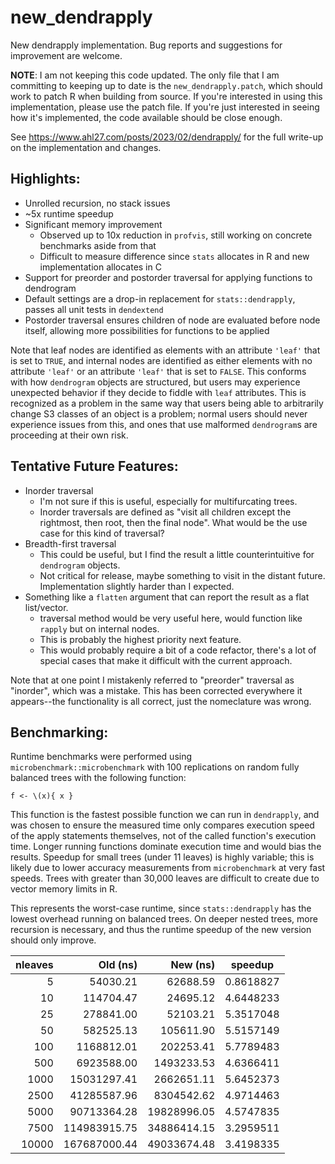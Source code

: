 # new_dendrapply

New dendrapply implementation. Bug reports and suggestions for improvement are welcome.

**NOTE**: I am not keeping this code updated. The only file that I am committing to keeping up to date is the `new_dendrapply.patch`, which should work to patch R when building from source. If you're interested in using this implementation, please use the patch file. If you're just interested in seeing how it's implemented, the code available should be close enough.

See https://www.ahl27.com/posts/2023/02/dendrapply/ for the full write-up on the implementation and changes.

## Highlights:
- Unrolled recursion, no stack issues
- ~5x runtime speedup
- Significant memory improvement 
  - Observed up to 10x reduction in `profvis`, still working on concrete benchmarks aside from that
  - Difficult to measure difference since `stats` allocates in R and new implementation allocates in C
- Support for preorder and postorder traversal for applying functions to dendrogram
- Default settings are a drop-in replacement for `stats::dendrapply`, passes all unit tests in `dendextend`
- Postorder traversal ensures children of node are evaluated before node itself, allowing more possibilities for functions to be applied

Note that leaf nodes are identified as elements with an attribute `'leaf'` that is set to `TRUE`, and internal nodes are identified as either elements with no attribute `'leaf'` or an attribute `'leaf'` that is set to `FALSE`. This conforms with how `dendrogram` objects are structured, but users may experience unexpected behavior if they decide to fiddle with `leaf` attributes. This is recognized as a problem in the same way that users being able to arbitrarily change S3 classes of an object is a problem; normal users should never experience issues from this, and ones that use malformed `dendrogram`s are proceeding at their own risk.

## Tentative Future Features:
- Inorder traversal
  - I'm not sure if this is useful, especially for multifurcating trees.
  - Inorder traversals are defined as "visit all children except the rightmost, then root, then the final node". What would be the use case for this kind of traversal?
- Breadth-first traversal
  - This could be useful, but I find the result a little counterintuitive for `dendrogram` objects. 
  - Not critical for release, maybe something to visit in the distant future. Implementation slightly harder than I expected.
- Something like a `flatten` argument that can report the result as a flat list/vector.
  - traversal method would be very useful here, would function like `rapply` but on internal nodes.
  - This is probably the highest priority next feature.
  - This would probably require a bit of a code refactor, there's a lot of special cases that make it difficult with the current approach.

Note that at one point I mistakenly referred to "preorder" traversal as "inorder", which was a mistake. This has been corrected everywhere it appears--the functionality is all correct, just the nomeclature was wrong.

## Benchmarking:

Runtime benchmarks were performed using `microbenchmark::microbenchmark` with 100 replications on random fully balanced trees with the following function:

```{r}
f <- \(x){ x }
```
This function is the fastest possible function we can run in `dendrapply`, and was chosen to ensure the measured time only compares execution speed of the apply statements themselves, not of the called function's execution time. Longer running functions dominate execution time and would bias the results. Speedup for small trees (under 11 leaves) is highly variable; this is likely due to lower accuracy measurements from `microbenchmark` at very fast speeds. Trees with greater than 30,000 leaves are difficult to create due to vector memory limits in R. 

This represents the worst-case runtime, since `stats::dendrapply` has the lowest overhead running on balanced trees. On deeper nested trees, more recursion is necessary, and thus the runtime speedup of the new version should only improve.


|   nleaves |        Old (ns) |       New (ns) |   speedup |
| ----: | ----: | ----: | :----: | 
|       5 |     54030.21 |    62688.59 | 0.8618827 |
|      10 |    114704.47 |    24695.12 | 4.6448233 |
|      25 |    278841.00 |    52103.21 | 5.3517048 |
|      50 |    582525.13 |   105611.90 | 5.5157149 |
|     100 |   1168812.01 |   202253.41 | 5.7789483 |
|     500 |   6923588.00 |  1493233.53 | 4.6366411 |
|    1000 |  15031297.41 |  2662651.11 | 5.6452373 |
|    2500 |  41285587.96 |  8304542.62 | 4.9714463 |
|    5000 |  90713364.28 | 19828996.05 | 4.5747835 |
|    7500 | 114983915.75 | 34886414.15 | 3.2959511 |
|   10000 | 167687000.44 | 49033674.48 | 3.4198335 |
